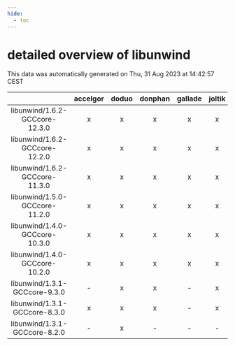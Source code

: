 ```yaml
---
hide:
  - toc
---
```


detailed overview of libunwind
==============================


This data was automatically generated on Thu, 31 Aug 2023 at 14:42:57 CEST  

| |accelgor|doduo|donphan|gallade|joltik|skitty|swalot|victini|
| :---: | :---: | :---: | :---: | :---: | :---: | :---: | :---: | :---: |
|libunwind/1.6.2-GCCcore-12.3.0|x|x|x|x|x|x|x|x|
|libunwind/1.6.2-GCCcore-12.2.0|x|x|x|x|x|x|x|x|
|libunwind/1.6.2-GCCcore-11.3.0|x|x|x|x|x|x|x|x|
|libunwind/1.5.0-GCCcore-11.2.0|x|x|x|x|x|x|x|x|
|libunwind/1.4.0-GCCcore-10.3.0|x|x|x|x|x|x|x|x|
|libunwind/1.4.0-GCCcore-10.2.0|x|x|x|x|x|x|x|x|
|libunwind/1.3.1-GCCcore-9.3.0|-|x|x|-|x|x|x|x|
|libunwind/1.3.1-GCCcore-8.3.0|x|x|x|-|x|x|x|x|
|libunwind/1.3.1-GCCcore-8.2.0|-|x|-|-|-|-|x|-|
